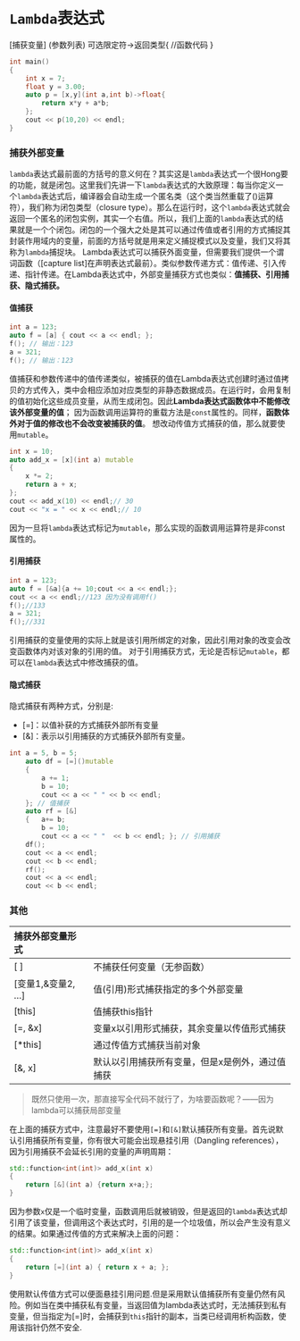 # `Lambda`表达式
[捕获变量] (参数列表) 可选限定符->返回类型{
    //函数代码
}
```C++
int main()
{
    int x = 7;
    float y = 3.00;
    auto p = [x,y](int a,int b)->float{
        return x*y + a*b;
    };
    cout << p(10,20) << endl;
}
```
### 捕获外部变量
``lambda``表达式最前面的方括号的意义何在？其实这是`lambda`表达式一个很Hong要的功能，就是闭包。这里我们先讲一下`lambda`表达式的大致原理：每当你定义一个`lambda`表达式后，编译器会自动生成一个匿名类（这个类当然重载了()运算符），我们称为闭包类型（closure type）。那么在运行时，这个`lambda`表达式就会返回一个匿名的闭包实例，其实一个右值。所以，我们上面的`lambda`表达式的结果就是一个个闭包。闭包的一个强大之处是其可以通过传值或者引用的方式捕捉其封装作用域内的变量，前面的方括号就是用来定义捕捉模式以及变量，我们又将其称为`lambda`捕捉块。
Lambda表达式可以捕获外面变量，但需要我们提供一个谓词函数（[capture list]在声明表达式最前）。类似参数传递方式：值传递、引入传递、指针传递。在Lambda表达式中，外部变量捕获方式也类似：**值捕获、引用捕获、隐式捕获。**
#### 值捕获
```c++
int a = 123;
auto f = [a] { cout << a << endl; }; 
f(); // 输出：123
a = 321;
f(); // 输出：123
```
值捕获和参数传递中的值传递类似，被捕获的值在Lambda表达式创建时通过值拷贝的方式传入，类中会相应添加对应类型的非静态数据成员。在运行时，会用复制的值初始化这些成员变量，从而生成闭包。因此**Lambda表达式函数体中不能修改该外部变量的值**； 因为函数调用运算符的重载方法是`const`属性的。同样，**函数体外对于值的修改也不会改变被捕获的值**。 想改动传值方式捕获的值，那么就要使用`mutable`。
```c++
int x = 10;
auto add_x = [x](int a) mutable
{
    x *= 2;
    return a + x;
};
cout << add_x(10) << endl;// 30
cout << "x = " << x << endl;// 10
```
因为一旦将`lambda`表达式标记为`mutable`，那么实现的函数调用运算符是非const属性的。
#### 引用捕获
```c++
int a = 123;
auto f = [&a]{a += 10;cout << a << endl;};
cout << a << endl;//123 因为没有调用f()
f();//133
a = 321;
f();//331
```
引用捕获的变量使用的实际上就是该引用所绑定的对象，因此引用对象的改变会改变函数体内对该对象的引用的值。 对于引用捕获方式，无论是否标记`mutable`，都可以在`lambda`表达式中修改捕获的值。
#### 隐式捕获
隐式捕获有两种方式，分别是:
- [=]：以值补获的方式捕获外部所有变量 
- [&]：表示以引用捕获的方式捕获外部所有变量。
```c++
int a = 5, b = 5;
    auto df = [=]()mutable
    {
        a += 1;
        b = 10;
        cout << a << " " << b << endl;
    }; // 值捕获
    auto rf = [&]
    {   a+= b;
        b = 10;
        cout << a << " "  << b << endl; }; // 引用捕获
    df();
    cout << a << endl;
    cout << b << endl;
    rf();
    cout << a << endl;
    cout << b << endl;
```

### 其他

| 捕获外部变量形式  |                                                 |
| :---------------- | :---------------------------------------------- |
| [ ]               | 不捕获任何变量（无参函数）                      |
| [变量1,&变量2, …] | 值(引用)形式捕获指定的多个外部变量              |
| [this]            | 值捕获this指针                                  |
| [=, &x]           | 变量x以引用形式捕获，其余变量以传值形式捕获     |
| [*this]           | 通过传值方式捕获当前对象                        |
| [&, x]            | 默认以引用捕获所有变量，但是x是例外，通过值捕获 |

>  既然只使用一次，那直接写全代码不就行了，为啥要函数呢？——因为lambda可以捕获局部变量

在上面的捕获方式中，注意最好不要使用`[=]`和`[&]`默认捕获所有变量。首先说默认引用捕获所有变量，你有很大可能会出现悬挂引用（Dangling references），因为引用捕获不会延长引用的变量的声明周期：

```c++
std::function<int(int)> add_x(int x)
{
	return [&](int a) {return x+a;};
}
```

因为参数`x`仅是一个临时变量，函数调用后就被销毁，但是返回的`lambda`表达式却引用了该变量，但调用这个表达式时，引用的是一个垃圾值，所以会产生没有意义的结果。如果通过传值的方式来解决上面的问题：

```c++
std::function<int(int)> add_x(int x)
{
    return [=](int a) { return x + a; };
}
```

使用默认传值方式可以便面悬挂引用问题.但是采用默认值捕获所有变量仍然有风险。例如当在类中捕获私有变量，当返回值为lambda表达式时，无法捕获到私有变量，但当指定为[=]时，会捕获到`this`指针的副本，当类已经调用析构函数，使用该指针仍然不安全.
